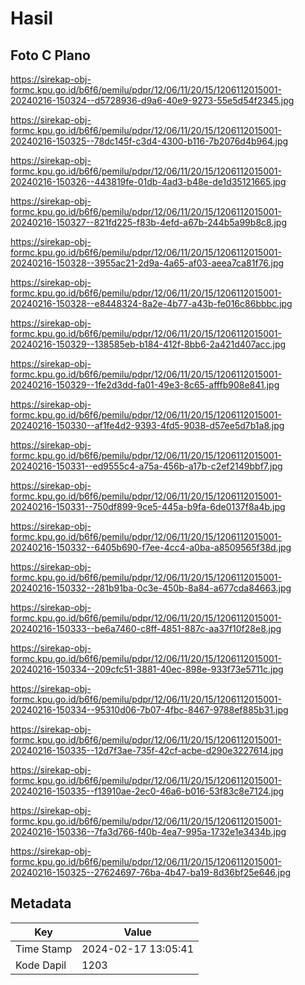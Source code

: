 # Hasil

## Foto C Plano

https://sirekap-obj-formc.kpu.go.id/b6f6/pemilu/pdpr/12/06/11/20/15/1206112015001-20240216-150324--d5728936-d9a6-40e9-9273-55e5d54f2345.jpg

https://sirekap-obj-formc.kpu.go.id/b6f6/pemilu/pdpr/12/06/11/20/15/1206112015001-20240216-150325--78dc145f-c3d4-4300-b116-7b2076d4b964.jpg

https://sirekap-obj-formc.kpu.go.id/b6f6/pemilu/pdpr/12/06/11/20/15/1206112015001-20240216-150326--443819fe-01db-4ad3-b48e-de1d35121665.jpg

https://sirekap-obj-formc.kpu.go.id/b6f6/pemilu/pdpr/12/06/11/20/15/1206112015001-20240216-150327--821fd225-f83b-4efd-a67b-244b5a99b8c8.jpg

https://sirekap-obj-formc.kpu.go.id/b6f6/pemilu/pdpr/12/06/11/20/15/1206112015001-20240216-150328--3955ac21-2d9a-4a65-af03-aeea7ca81f76.jpg

https://sirekap-obj-formc.kpu.go.id/b6f6/pemilu/pdpr/12/06/11/20/15/1206112015001-20240216-150328--e8448324-8a2e-4b77-a43b-fe016c86bbbc.jpg

https://sirekap-obj-formc.kpu.go.id/b6f6/pemilu/pdpr/12/06/11/20/15/1206112015001-20240216-150329--138585eb-b184-412f-8bb6-2a421d407acc.jpg

https://sirekap-obj-formc.kpu.go.id/b6f6/pemilu/pdpr/12/06/11/20/15/1206112015001-20240216-150329--1fe2d3dd-fa01-49e3-8c65-afffb908e841.jpg

https://sirekap-obj-formc.kpu.go.id/b6f6/pemilu/pdpr/12/06/11/20/15/1206112015001-20240216-150330--af1fe4d2-9393-4fd5-9038-d57ee5d7b1a8.jpg

https://sirekap-obj-formc.kpu.go.id/b6f6/pemilu/pdpr/12/06/11/20/15/1206112015001-20240216-150331--ed9555c4-a75a-456b-a17b-c2ef2149bbf7.jpg

https://sirekap-obj-formc.kpu.go.id/b6f6/pemilu/pdpr/12/06/11/20/15/1206112015001-20240216-150331--750df899-9ce5-445a-b9fa-6de0137f8a4b.jpg

https://sirekap-obj-formc.kpu.go.id/b6f6/pemilu/pdpr/12/06/11/20/15/1206112015001-20240216-150332--6405b690-f7ee-4cc4-a0ba-a8509565f38d.jpg

https://sirekap-obj-formc.kpu.go.id/b6f6/pemilu/pdpr/12/06/11/20/15/1206112015001-20240216-150332--281b91ba-0c3e-450b-8a84-a677cda84663.jpg

https://sirekap-obj-formc.kpu.go.id/b6f6/pemilu/pdpr/12/06/11/20/15/1206112015001-20240216-150333--be6a7460-c8ff-4851-887c-aa37f10f28e8.jpg

https://sirekap-obj-formc.kpu.go.id/b6f6/pemilu/pdpr/12/06/11/20/15/1206112015001-20240216-150334--209cfc51-3881-40ec-898e-933f73e5711c.jpg

https://sirekap-obj-formc.kpu.go.id/b6f6/pemilu/pdpr/12/06/11/20/15/1206112015001-20240216-150334--95310d06-7b07-4fbc-8467-9788ef885b31.jpg

https://sirekap-obj-formc.kpu.go.id/b6f6/pemilu/pdpr/12/06/11/20/15/1206112015001-20240216-150335--12d7f3ae-735f-42cf-acbe-d290e3227614.jpg

https://sirekap-obj-formc.kpu.go.id/b6f6/pemilu/pdpr/12/06/11/20/15/1206112015001-20240216-150335--f13910ae-2ec0-46a6-b016-53f83c8e7124.jpg

https://sirekap-obj-formc.kpu.go.id/b6f6/pemilu/pdpr/12/06/11/20/15/1206112015001-20240216-150336--7fa3d766-f40b-4ea7-995a-1732e1e3434b.jpg

https://sirekap-obj-formc.kpu.go.id/b6f6/pemilu/pdpr/12/06/11/20/15/1206112015001-20240216-150325--27624697-76ba-4b47-ba19-8d36bf25e646.jpg


## Metadata

| Key        | Value               |
| ---------- | ------------------- |
| Time Stamp | 2024-02-17 13:05:41 |
| Kode Dapil | 1203                |



